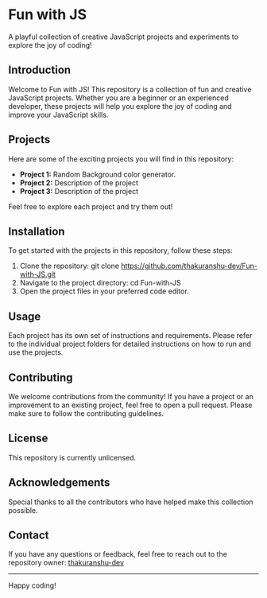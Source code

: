 # Fun with JS

A playful collection of creative JavaScript projects and experiments to explore the joy of coding!

## Introduction

Welcome to Fun with JS! This repository is a collection of fun and creative JavaScript projects. Whether you are a beginner or an experienced developer, these projects will help you explore the joy of coding and improve your JavaScript skills.

## Projects

Here are some of the exciting projects you will find in this repository:

- **Project 1:** Random Background color generator.
- **Project 2:** Description of the project
- **Project 3:** Description of the project

Feel free to explore each project and try them out!

## Installation

To get started with the projects in this repository, follow these steps:

1. Clone the repository: git clone https://github.com/thakuranshu-dev/Fun-with-JS.git
2. Navigate to the project directory: cd Fun-with-JS
3. Open the project files in your preferred code editor.

## Usage

Each project has its own set of instructions and requirements. Please refer to the individual project folders for detailed instructions on how to run and use the projects.

## Contributing

We welcome contributions from the community! If you have a project or an improvement to an existing project, feel free to open a pull request. Please make sure to follow the contributing guidelines.

## License

This repository is currently unlicensed. 

## Acknowledgements

Special thanks to all the contributors who have helped make this collection possible.

## Contact

If you have any questions or feedback, feel free to reach out to the repository owner: [thakuranshu-dev](https://github.com/thakuranshu-dev)

---

Happy coding!
